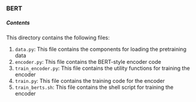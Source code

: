 ### BERT

##### Contents
This directory contains the following files:
1. `data.py`: This file contains the components for loading the pretraining data
2. `encoder.py`: This file contains the BERT-style encoder code
3. `train_encoder.py`: This file contains the utility functions for training the encoder
4. `train.py`: This file contains the training code for the encoder
5. `train_berts.sh`: This file contains the shell script for training the encoder